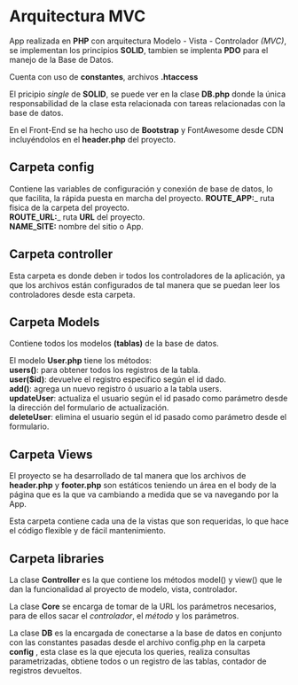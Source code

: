 # Arquitectura MVC

App realizada en __PHP__ con arquitectura Modelo - Vista - Controlador *(MVC)*, se implementan los principios __SOLID__, tambien se implenta __PDO__ para el manejo de la Base de Datos.

Cuenta con uso de __constantes__, archivos __.htaccess__

El pricipio *single* de __SOLID__, se puede ver en la clase __DB.php__ donde la única responsabilidad de la clase esta relacionada con tareas relacionadas con la base de datos.

En el Front-End se ha hecho uso de __Bootstrap__ y FontAwesome desde CDN incluyéndolos en el __header.php__ del proyecto.

## Carpeta config

Contiene las variables de configuración y conexión de base de datos, lo que facilita, la rápida puesta en marcha del proyecto. 
__ROUTE_APP:___ ruta fisica de la carpeta del proyecto.  
__ROUTE_URL:___ ruta **URL** del proyecto.  
__NAME_SITE:__  nombre del sitio o App.  

## Carpeta controller

Esta carpeta es donde deben ir todos los controladores de la aplicación, ya que los archivos están configurados de tal manera que se puedan leer los controladores desde esta carpeta.

## Carpeta Models

Contiene todos los modelos __(tablas)__ de la base de datos.

El modelo __User.php__ tiene los métodos:  
__users()__: para obtener todos los registros de la tabla.  
__user($id)__: devuelve el registro especifico según el id dado.  
__add()__: agrega un nuevo registro ó usuario a la tabla users.  
__updateUser__: actualiza el usuario según el id pasado como parámetro desde la dirección del formulario de actualización.  
__deleteUser__: elimina el usuario según el id pasado como parámetro desde el formulario.  


## Carpeta Views

El proyecto se ha desarrollado de tal manera que los archivos de __header.php__ y __footer.php__ son estáticos teniendo un área en el body de la página que es la que va cambiando a medida que se va navegando por la App.

Esta carpeta contiene cada una de la vistas que son requeridas, lo que hace el código flexible y de fácil mantenimiento.

## Carpeta libraries

La clase __Controller__ es la que contiene los métodos model() y view() que le dan la funcionalidad al proyecto de modelo, vista, controlador.

La clase __Core__ se encarga de tomar de la URL los parámetros necesarios, para de ellos sacar el *controlador*, el *método* y los parámetros.

La clase __DB__ es la encargada de conectarse a la base de datos en conjunto con las constantes pasadas desde el archivo config.php en la carpeta __config__ , esta clase es la que ejecuta los queries, realiza consultas parametrizadas, obtiene todos o un registro de las tablas, contador de registros devueltos.
